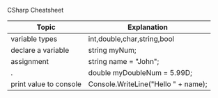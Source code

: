 
CSharp Cheatsheet

Topic                  | Explanation
-----------------------|------------------------------------
variable types         | int,double,char,string,bool
declare a variable     | string myNum;
assignment             | string name = "John";
.                      | double myDoubleNum = 5.99D;
print value to console | Console.WriteLine("Hello " + name);







